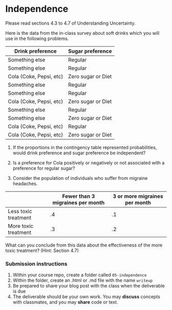 Independence
========

Please read sections 4.3 to 4.7 of Understanding Uncertainty.

Here is the data from the in-class survey about soft drinks which you will use in the following problems.

| Drink preference | Sugar preference |
| ---------------- | ---------------- |
| Something else | Regular |
| Something else | Regular |
| Cola (Coke, Pepsi, etc) | Zero sugar or Diet |
| Something else | Regular |
| Something else | Regular |
| Cola (Coke, Pepsi, etc) | Zero sugar or Diet |
| Something else | Regular |
| Something else | Zero sugar or Diet |
| Cola (Coke, Pepsi, etc) | Regular |
| Cola (Coke, Pepsi, etc) | Zero sugar or Diet |

1. If the proportions in the contingency table represented probabilities, would drink preference and sugar preference be independent?

2. Is a preference for Cola positively or negatively or not associated with a preference for regular sugar?

3. Consider the population of individuals who suffer from migraine headaches.

|  | Fewer than 3 migraines per month | 3 or more migraines per month |
|---|---|---|
| Less toxic treatment | .4 | .1 |
| More toxic treatment | .3 | .2 |

What can you conclude from this data about the effectiveness of the more toxic treatment? (Hint: Section 4.7) 

### Submission instructions

1.  Within your course repo, create a folder called `05-independence`
1.  Within the folder, create an .html or .md file with the name `writeup`
1.  Be prepared to share your blog post with the class when the deliverable is due
1.  The deliverable should be your own work.  You may **discuss**
    concepts with classmates, and you may **share** code or text.